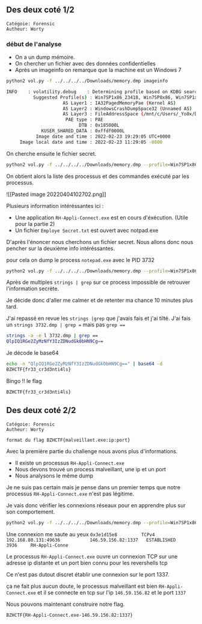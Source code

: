 ## Des deux coté 1/2
```
Catégoie: Forensic
Autheur: Worty
```

### début de l'analyse
- On a un dump mémoire.
- On chercher un fichier avec des données confidentielles
- Après un imageinfo on remarque que la machine est un Windows 7

```bash
python2 vol.py -f ../../../../Downloads/memory.dmp imageinfo

INFO    : volatility.debug    : Determining profile based on KDBG search...
          Suggested Profile(s) : Win7SP1x86_23418, Win7SP0x86, Win7SP1x86_24000, Win7SP1x86 (Instantiated with WinXPSP2x86)
                     AS Layer1 : IA32PagedMemoryPae (Kernel AS)
                     AS Layer2 : WindowsCrashDumpSpace32 (Unnamed AS)
                     AS Layer3 : FileAddressSpace (/mnt/c/Users/_Yo0x/Downloads/memory.dmp)
                      PAE type : PAE
                           DTB : 0x185000L
             KUSER_SHARED_DATA : 0xffdf0000L
           Image date and time : 2022-02-23 19:29:05 UTC+0000
     Image local date and time : 2022-02-23 11:29:05 -0800
```

On cherche ensuite le fichier secret.

```bash
python2 vol.py -f ../../../../Downloads/memory.dmp --profile=Win7SP1x86_23418 cmdline

```

On obtient alors la liste des processus et des commandes exécuté par les processus.

![[Pasted image 20220404102702.png]]

Plusieurs information intéréssantes ici : 

- Une application `RH-Appli-Connect.exe` est en cours d'éxécution. (Utile pour la partie 2)
- Un fichier `Employe Secret.txt` est ouvert avec notpad.exe

D'après l'énoncer nous cherchons un fichier secret. Nous allons donc nous pencher sur la deuxième info intéréssantes.

pour cela on dump le process `notepad.exe` avec le PID 3732

```bash
python2 vol.py -f ../../../../Downloads/memory.dmp --profile=Win7SP1x86_23418 memdump -p 3732 -D ../../test/
```

Après de multiples `strings | grep` sur ce process impossible de retrouver l'information secrète.

Je décide donc d'aller me calmer et de retenter ma chance 10 minutes plus tard. 

J'ai repassé en revue les `strings |grep` que j'avais fais et j'ai tilté. 
J'ai fais un `strings 3732.dmp | grep =` mais pas `grep ==`

```bash
strings -a -e l 3732.dmp | grep ==
QlpIQ1RGe2ZyMzNfY3IzZDNudGk0bHN9Cg==
```

Je décode le base64

```bash
echo -n "QlpIQ1RGe2ZyMzNfY3IzZDNudGk0bHN9Cg==" | base64 -d
BZHCTF{fr33_cr3d3nti4ls}
```

Bingo !! le flag

`BZHCTF{fr33_cr3d3nti4ls}`

## Des deux coté 2/2
```
Catégoie: Forensic
Autheur: Worty

format du flag BZHCTF{malveillant.exe:ip:port}
```

Avec la première partie du challenge nous avons plus d'informations.

- Il existe un processus `RH-Appli-Connect.exe`
- Nous devons trouvé un process malveillant, une ip et un port
- Nous analysons le même dump

Je ne suis pas certain mais je pense dans un premier temps que notre processus `RH-Appli-Connect.exe` n'est pas légitime.

Je vais donc vérifier les connexions réseaux pour en apprendre plus sur son comportement.

```bash
python2 vol.py -f ../../../../Downloads/memory.dmp --profile=Win7SP1x86_23418 netscan
```

Une connexion me saute au yeux `0x3e1d15e8         TCPv4    192.168.80.131:49636           146.59.156.82:1337   ESTABLISHED      3936     RH-Appli-Conne`

Le processus `RH-Appli-Connect.exe` ouvre un connexion TCP sur une adresse ip distante et un port bien connu pour les revershells tcp

Ce n'est pas dutout discret établir une connexion sur le port 1337.

ça ne fait plus aucun doute, le processus malveillant est bien `RH-Appli-Connect.exe` et il se connecte en tcp sur l'ip `146.59.156.82` et le port `1337`

Nous pouvons maintenant construire notre flag.

`BZHCTF{RH-Appli-Connect.exe-146.59.156.82:1337}`

